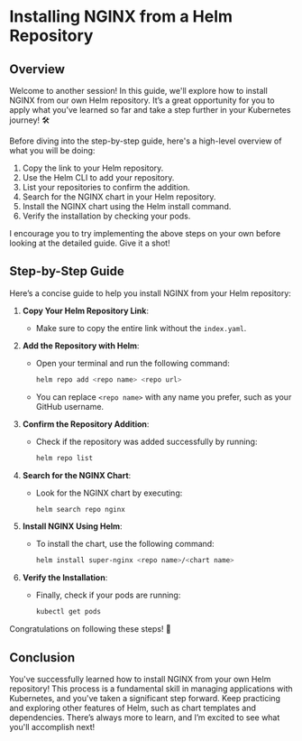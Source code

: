 # Installing NGINX from a Helm Repository

## Overview

Welcome to another session! In this guide, we'll explore how to install NGINX from our own Helm repository. It’s a great opportunity for you to apply what you’ve learned so far and take a step further in your Kubernetes journey! 🛠️

Before diving into the step-by-step guide, here's a high-level overview of what you will be doing:

1. Copy the link to your Helm repository.
2. Use the Helm CLI to add your repository.
3. List your repositories to confirm the addition.
4. Search for the NGINX chart in your Helm repository.
5. Install the NGINX chart using the Helm install command.
6. Verify the installation by checking your pods.

I encourage you to try implementing the above steps on your own before looking at the detailed guide. Give it a shot!

## Step-by-Step Guide

Here’s a concise guide to help you install NGINX from your Helm repository:

1. **Copy Your Helm Repository Link**:

   - Make sure to copy the entire link without the `index.yaml`.

2. **Add the Repository with Helm**:

   - Open your terminal and run the following command:
     ```bash
     helm repo add <repo name> <repo url>
     ```
   - You can replace `<repo name>` with any name you prefer, such as your GitHub username.

3. **Confirm the Repository Addition**:

   - Check if the repository was added successfully by running:
     ```bash
     helm repo list
     ```

4. **Search for the NGINX Chart**:

   - Look for the NGINX chart by executing:
     ```bash
     helm search repo nginx
     ```

5. **Install NGINX Using Helm**:

   - To install the chart, use the following command:
     ```bash
     helm install super-nginx <repo name>/<chart name>
     ```

6. **Verify the Installation**:
   - Finally, check if your pods are running:
     ```bash
     kubectl get pods
     ```

Congratulations on following these steps! 🎉

## Conclusion

You've successfully learned how to install NGINX from your own Helm repository! This process is a fundamental skill in managing applications with Kubernetes, and you've taken a significant step forward. Keep practicing and exploring other features of Helm, such as chart templates and dependencies. There’s always more to learn, and I’m excited to see what you'll accomplish next!
